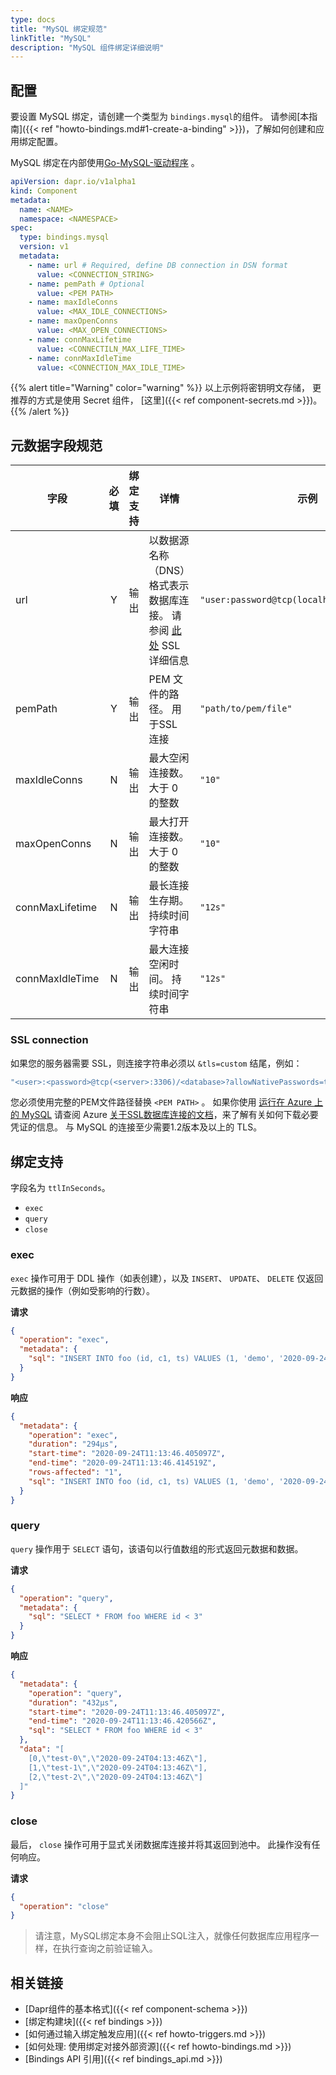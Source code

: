 ```yaml
---
type: docs
title: "MySQL 绑定规范"
linkTitle: "MySQL"
description: "MySQL 组件绑定详细说明"
---
```


## 配置

要设置 MySQL 绑定，请创建一个类型为 `bindings.mysql`的组件。 请参阅[本指南]({{< ref "howto-bindings.md#1-create-a-binding" >}})，了解如何创建和应用绑定配置。

MySQL 绑定在内部使用[Go-MySQL-驱动程序](https://github.com/go-sql-driver/mysql) 。

```yaml
apiVersion: dapr.io/v1alpha1
kind: Component
metadata:
  name: <NAME>
  namespace: <NAMESPACE>
spec:
  type: bindings.mysql
  version: v1
  metadata:
    - name: url # Required, define DB connection in DSN format
      value: <CONNECTION_STRING>
    - name: pemPath # Optional
      value: <PEM PATH>
    - name: maxIdleConns
      value: <MAX_IDLE_CONNECTIONS>
    - name: maxOpenConns
      value: <MAX_OPEN_CONNECTIONS>
    - name: connMaxLifetime
      value: <CONNECTILN_MAX_LIFE_TIME>
    - name: connMaxIdleTime
      value: <CONNECTION_MAX_IDLE_TIME>
```

{{% alert title="Warning" color="warning" %}}
以上示例将密钥明文存储， 更推荐的方式是使用 Secret 组件， [这里]({{< ref component-secrets.md >}})。
{{% /alert %}}

## 元数据字段规范

| 字段              | 必填 | 绑定支持 | 详情                                                                 | 示例                                           |
| --------------- |:--:| ---- | ------------------------------------------------------------------ | -------------------------------------------- |
| url             | Y  | 输出   | 以数据源名称 （DNS） 格式表示数据库连接。 请参阅 [此处](#ssl-connection-details) SSL 详细信息 | `"user:password@tcp(localhost:3306)/dbname"` |
| pemPath         | Y  | 输出   | PEM 文件的路径。 用于SSL 连接                                                | `"path/to/pem/file"`                         |
| maxIdleConns    | N  | 输出   | 最大空闲连接数。 大于 0 的整数                                                  | `"10"`                                       |
| maxOpenConns    | N  | 输出   | 最大打开连接数。 大于 0 的整数                                                  | `"10"`                                       |
| connMaxLifetime | N  | 输出   | 最长连接生存期。 持续时间字符串                                                   | `"12s"`                                      |
| connMaxIdleTime | N  | 输出   | 最大连接空闲时间。 持续时间字符串                                                  | `"12s"`                                      |

### SSL connection

如果您的服务器需要 SSL，则连接字符串必须以 `&tls=custom` 结尾，例如：
```bash
"<user>:<password>@tcp(<server>:3306)/<database>?allowNativePasswords=true&tls=custom"
```
 您必须使用完整的PEM文件路径替换 `<PEM PATH>` 。 如果你使用 [运行在 Azure 上的 MySQL](http://bit.ly/AzureMySQLSSL) 请查阅 Azure [关于SSL数据库连接的文档](http://bit.ly/MySQLSSL)，来了解有关如何下载必要凭证的信息。 与 MySQL 的连接至少需要1.2版本及以上的 TLS。

## 绑定支持

字段名为 `ttlInSeconds`。

- `exec`
- `query`
- `close`

### exec

`exec` 操作可用于 DDL 操作（如表创建），以及 `INSERT`、 `UPDATE`、 `DELETE` 仅返回元数据的操作（例如受影响的行数）。

**请求**

```json
{
  "operation": "exec",
  "metadata": {
    "sql": "INSERT INTO foo (id, c1, ts) VALUES (1, 'demo', '2020-09-24T11:45:05Z07:00')"
  }
}
```

**响应**

```json
{
  "metadata": {
    "operation": "exec",
    "duration": "294µs",
    "start-time": "2020-09-24T11:13:46.405097Z",
    "end-time": "2020-09-24T11:13:46.414519Z",
    "rows-affected": "1",
    "sql": "INSERT INTO foo (id, c1, ts) VALUES (1, 'demo', '2020-09-24T11:45:05Z07:00')"
  }
}
```

### query

`query` 操作用于 `SELECT` 语句，该语句以行值数组的形式返回元数据和数据。

**请求**

```json
{
  "operation": "query",
  "metadata": {
    "sql": "SELECT * FROM foo WHERE id < 3"
  }
}
```

**响应**

```json
{
  "metadata": {
    "operation": "query",
    "duration": "432µs",
    "start-time": "2020-09-24T11:13:46.405097Z",
    "end-time": "2020-09-24T11:13:46.420566Z",
    "sql": "SELECT * FROM foo WHERE id < 3"
  },
  "data": "[
    [0,\"test-0\",\"2020-09-24T04:13:46Z\"],
    [1,\"test-1\",\"2020-09-24T04:13:46Z\"],
    [2,\"test-2\",\"2020-09-24T04:13:46Z\"]
  ]"
}
```

### close

最后， `close` 操作可用于显式关闭数据库连接并将其返回到池中。 此操作没有任何响应。

**请求**

```json
{
  "operation": "close"
}
```

> 请注意，MySQL绑定本身不会阻止SQL注入，就像任何数据库应用程序一样，在执行查询之前验证输入。

## 相关链接

- [Dapr组件的基本格式]({{< ref component-schema >}})
- [绑定构建块]({{< ref bindings >}})
- [如何通过输入绑定触发应用]({{< ref howto-triggers.md >}})
- [如何处理: 使用绑定对接外部资源]({{< ref howto-bindings.md >}})
- [Bindings API 引用]({{< ref bindings_api.md >}})
